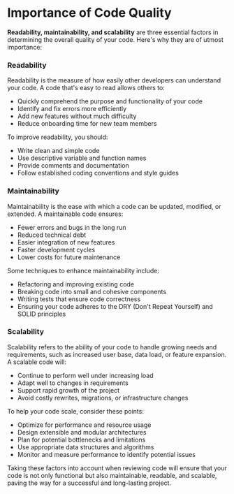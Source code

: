 # Importance of Code Quality

**Readability, maintainability, and scalability** are three essential factors in determining the overall quality of your code. Here's why they are of utmost importance:

### Readability

Readability is the measure of how easily other developers can understand your code. A code that's easy to read allows others to:

- Quickly comprehend the purpose and functionality of your code
- Identify and fix errors more efficiently
- Add new features without much difficulty
- Reduce onboarding time for new team members

To improve readability, you should:

- Write clean and simple code
- Use descriptive variable and function names
- Provide comments and documentation
- Follow established coding conventions and style guides

### Maintainability

Maintainability is the ease with which a code can be updated, modified, or extended. A maintainable code ensures:

- Fewer errors and bugs in the long run
- Reduced technical debt
- Easier integration of new features
- Faster development cycles
- Lower costs for future maintenance

Some techniques to enhance maintainability include:

- Refactoring and improving existing code
- Breaking code into small and cohesive components
- Writing tests that ensure code correctness
- Ensuring your code adheres to the DRY (Don't Repeat Yourself) and SOLID principles

### Scalability

Scalability refers to the ability of your code to handle growing needs and requirements, such as increased user base, data load, or feature expansion. A scalable code will:

- Continue to perform well under increasing load
- Adapt well to changes in requirements
- Support rapid growth of the project
- Avoid costly rewrites, migrations, or infrastructure changes

To help your code scale, consider these points:

- Optimize for performance and resource usage
- Design extensible and modular architectures
- Plan for potential bottlenecks and limitations
- Use appropriate data structures and algorithms
- Monitor and measure performance to identify potential issues

Taking these factors into account when reviewing code will ensure that your code is not only functional but also maintainable, readable, and scalable, paving the way for a successful and long-lasting project.